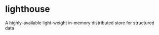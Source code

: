 lighthouse
==========

A highly-available light-weight in-memory distributed store for structured data